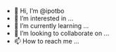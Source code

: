 - 👋 Hi, I’m @ipotbo
- 👀 I’m interested in ...
- 🌱 I’m currently learning ...
- 💞️ I’m looking to collaborate on ...
- 📫 How to reach me ...

<!---
ipotbo/ipotbo is a ✨ special ✨ repository because its `README.md` (this file) appears on your GitHub profile.
You can click the Preview link to take a look at your changes.
--->
